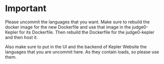 # Important

Please uncommit the languages that you want.
Make sure to rebuild the docker image for the new Dockerfile and use that image in the judge0-Kepler for its Dockerfile.
Then rebuild the Dockerfile for the judge0-kepler and then host it.

Also make sure to put in the UI and the backend of Kepler Website the languages that you are uncommit here. As they contain loads, so please use them.